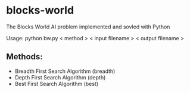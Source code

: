 # blocks-world
The Blocks World AI problem implemented and sovled with Python

Usage: python bw.py < method > < input filename > < output filename >

## Methods:
- Breadth First Search Algorithm (breadth)
- Depth First Search Algorithm (depth)
- Best First Search Algorithm (best)

